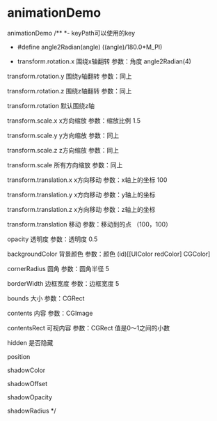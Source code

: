 # animationDemo
animationDemo
/**
*- keyPath可以使用的key

- #define angle2Radian(angle) ((angle)/180.0*M_PI)

- transform.rotation.x 围绕x轴翻转 参数：角度 angle2Radian(4)

transform.rotation.y 围绕y轴翻转 参数：同上

transform.rotation.z 围绕z轴翻转 参数：同上

transform.rotation 默认围绕z轴

transform.scale.x x方向缩放 参数：缩放比例 1.5

transform.scale.y y方向缩放 参数：同上

transform.scale.z z方向缩放 参数：同上

transform.scale 所有方向缩放 参数：同上

transform.translation.x x方向移动 参数：x轴上的坐标 100

transform.translation.y x方向移动 参数：y轴上的坐标

transform.translation.z x方向移动 参数：z轴上的坐标

transform.translation 移动 参数：移动到的点 （100，100）

opacity 透明度 参数：透明度 0.5

backgroundColor 背景颜色 参数：颜色 (id)[[UIColor redColor] CGColor]

cornerRadius 圆角 参数：圆角半径 5

borderWidth 边框宽度 参数：边框宽度 5

bounds 大小 参数：CGRect

contents 内容 参数：CGImage

contentsRect 可视内容 参数：CGRect 值是0～1之间的小数

hidden 是否隐藏

position

shadowColor

shadowOffset

shadowOpacity

shadowRadius
*/
